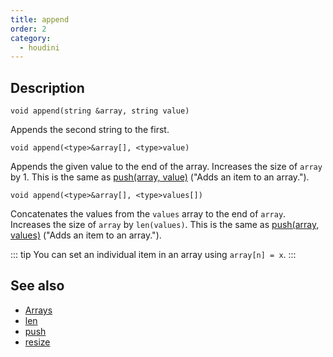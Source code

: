 ```yaml
---
title: append
order: 2
category:
  - houdini
---
```


## Description

`void append(string &array, string value)`

Appends the second string to the first.

`void append(<type>&array[], <type>value)`

Appends the given value to the end of the array. Increases the size of `array`
by 1. This is the same as [push(array, value)](push.html) ("Adds an item to an
array.").

`void append(<type>&array[], <type>values[])`

Concatenates the values from the `values` array to the end of `array`.
Increases the size of `array` by `len(values)`. This is the same as
[push(array, values)](push.html) ("Adds an item to an array.").

::: tip
You can set an individual item in an array using `array[n] = x`.
:::

## See also

- [Arrays](../arrays.html)
- [len](len.html)
- [push](push.html)
- [resize](resize.html)
